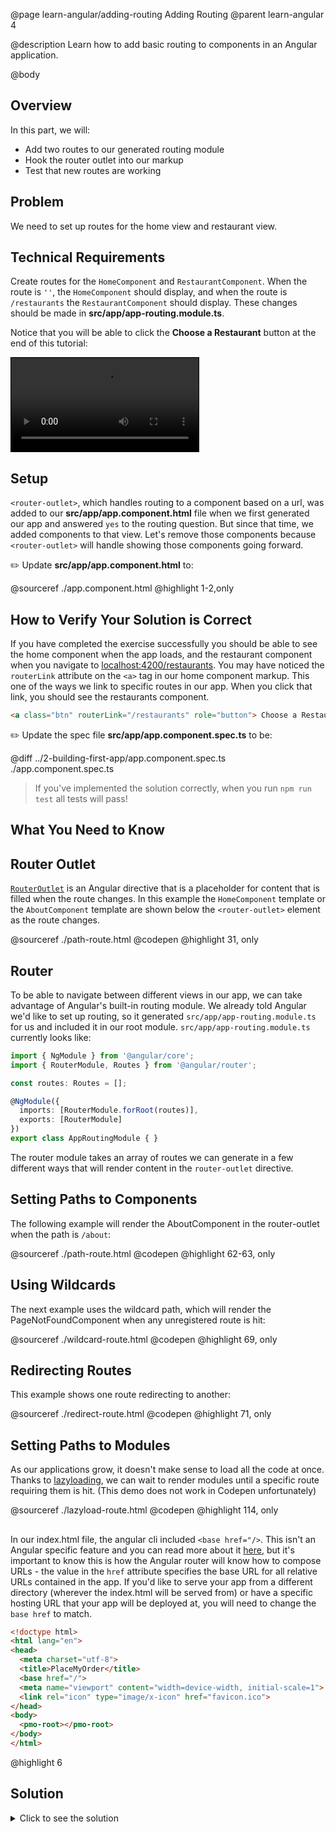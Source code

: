 @page learn-angular/adding-routing Adding Routing
@parent learn-angular 4

@description Learn how to add basic routing to components in an Angular application.

@body

## Overview

In this part, we will:

- Add two routes to our generated routing module
- Hook the router outlet into our markup
- Test that new routes are working

## Problem

We need to set up routes for the home view and restaurant view.

## Technical Requirements

Create routes for the `HomeComponent` and `RestaurantComponent`. When the route is `''`, the `HomeComponent` should display, and when the route is `/restaurants` the `RestaurantComponent` should display. These changes should be made in **src/app/app-routing.module.ts**.

Notice that you will be able to click the **Choose a Restaurant** button
at the end of this tutorial:

<video controls style="border: solid 1px black; max-width: 640px;">
  <source src="../static/img/angular/4-adding-routing/after.webm" type="video/webm">
  <source src="../static/img/angular/4-adding-routing/after.mp4" type="video/mp4">
</video>

## Setup

`<router-outlet>`, which handles routing to a component based on a url, was added to our **src/app/app.component.html** file when we first generated our app and answered `yes` to the routing question. But since that time, we added components to that view. Let's remove those components because `<router-outlet>` will handle showing
those components going forward.

✏️ Update **src/app/app.component.html** to:

@sourceref ./app.component.html
@highlight 1-2,only

## How to Verify Your Solution is Correct

If you have completed the exercise successfully you should be able to see the home component when the app loads, and the restaurant component when you navigate to <a href="http://localhost:4200/restaurants" target="\_blank">localhost:4200/restaurants</a>. You may have noticed the `routerLink` attribute on the `<a>` tag in our home component markup. This one of the ways we link to specific routes in our app. When you click that link, you should see the restaurants component.

```html
<a class="btn" routerLink="/restaurants" role="button"> Choose a Restaurant </a>
```

✏️ Update the spec file **src/app/app.component.spec.ts** to be:

@diff ../2-building-first-app/app.component.spec.ts ./app.component.spec.ts

> If you've implemented the solution correctly, when you run `npm run test` all tests will pass!

## What You Need to Know

## Router Outlet

<a href="https://angular.io/api/router/RouterOutlet" target="\_blank">`RouterOutlet`</a> is an Angular directive that is a placeholder for content that is filled when the route changes. In this example the `HomeComponent` template or the `AboutComponent` template are shown below the `<router-outlet>` element as the route changes.

@sourceref ./path-route.html
@codepen
@highlight 31, only

## Router

To be able to navigate between different views in our app, we can take advantage of Angular's built-in routing module. We already told Angular we'd like to set up routing, so it generated `src/app/app-routing.module.ts` for us and included it in our root module. `src/app/app-routing.module.ts` currently looks like:

```typescript
import { NgModule } from '@angular/core';
import { RouterModule, Routes } from '@angular/router';

const routes: Routes = [];

@NgModule({
  imports: [RouterModule.forRoot(routes)],
  exports: [RouterModule]
})
export class AppRoutingModule { }

```

The router module takes an array of routes we can generate in a few different ways that will render content in the `router-outlet` directive.

## Setting Paths to Components

The following example will render the AboutComponent in the router-outlet when the path is `/about`:

@sourceref ./path-route.html
@codepen
@highlight 62-63, only

## Using Wildcards

The next example uses the wildcard path, which will render the PageNotFoundComponent when any unregistered route is hit:

@sourceref ./wildcard-route.html
@codepen
@highlight 69, only

## Redirecting Routes

This example shows one route redirecting to another:

@sourceref ./redirect-route.html
@codepen
@highlight 71, only

## Setting Paths to Modules

As our applications grow, it doesn't make sense to load all the code at once. Thanks to <a href="https://angular.io/guide/lazy-loading-ngmodules" target="\_blank">lazyloading</a>, we can wait to render modules until a specific route requiring them is hit. (This demo does not work in Codepen unfortunately)

@sourceref ./lazyload-route.html
@codepen
@highlight 114, only

## <base-href>

In our index.html file, the angular cli included `<base href="/>`. This isn't an Angular specific feature and you can read more about it <a href="https://developer.mozilla.org/en-US/docs/Web/HTML/Element/base" target="\_blank">here</a>, but it's important to know this is how the Angular router will know how to compose URLs - the value in the `href` attribute specifies the base URL for all relative URLs contained in the app. If you'd like to serve your app from a different directory (wherever the index.html will be served from) or have a specific hosting URL that your app will be deployed at, you will need to change the `base href` to match.

```html
<!doctype html>
<html lang="en">
<head>
  <meta charset="utf-8">
  <title>PlaceMyOrder</title>
  <base href="/">
  <meta name="viewport" content="width=device-width, initial-scale=1">
  <link rel="icon" type="image/x-icon" href="favicon.ico">
</head>
<body>
  <pmo-root></pmo-root>
</body>
</html>
```

@highlight 6

## Solution

<details>
<summary>Click to see the solution</summary>
✏️ Update **src/app/app-routing.module.ts** to:

@sourceref ./app-routing.module.ts
@highlight 3,4,6-15

</details>
